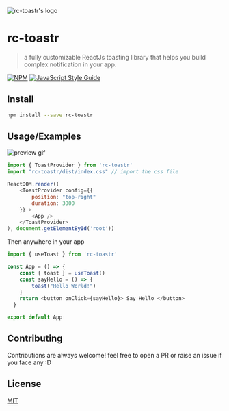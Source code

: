 ![rc-toastr's logo](https://user-images.githubusercontent.com/56094829/190699464-8394b80b-6259-4eee-8cb3-5ccf24e9aef8.png)

# rc-toastr

> a fully customizable ReactJs toasting library that helps you build complex notification in your app.

[![NPM](https://img.shields.io/npm/v/rc-toastr.svg)](https://www.npmjs.com/package/rc-toastr) [![JavaScript Style Guide](https://img.shields.io/badge/code_style-standard-brightgreen.svg)](https://standardjs.com)

## Install

```bash
npm install --save rc-toastr
```

## Usage/Examples
![preview gif](https://user-images.githubusercontent.com/56094829/190833292-dfaf26be-c88e-482b-9d4e-0919a5810286.gif)

```javascript
import { ToastProvider } from 'rc-toastr'
import "rc-toastr/dist/index.css" // import the css file

ReactDOM.render((
    <ToastProvider config={{
        position: "top-right"
        duration: 3000
    }} >
        <App />
    </ToastProvider>
), document.getElementById('root'))
```
Then anywhere in your app

```javascript
import { useToast } from 'rc-toastr'

const App = () => {
    const { toast } = useToast()
    const sayHello = () => {
        toast("Hello World!")
    }
    return <button onClick={sayHello}> Say Hello </button>
  }

export default App
```
## Contributing

Contributions are always welcome!
feel free to open a PR or raise an issue if you face any :D
## License

[MIT](https://choosealicense.com/licenses/mit/)

